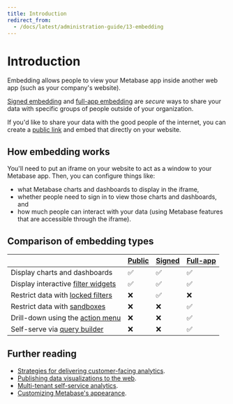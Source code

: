 ```yaml
---
title: Introduction
redirect_from:
  - /docs/latest/administration-guide/13-embedding
---
```


# Introduction

Embedding allows people to view your Metabase app inside another web app (such as your company's website).

[Signed embedding](./signed-embedding.md) and [full-app embedding](./full-app-embedding.md) are _secure_ ways to share your data with specific groups of people outside of your organization.

If you'd like to share your data with the good people of the internet, you can create a [public link](../questions/sharing/public-links.md) and embed that directly on your website.

## How embedding works

You'll need to put an iframe on your website to act as a window to your Metabase app. Then, you can configure things like:

- what Metabase charts and dashboards to display in the iframe,
- whether people need to sign in to view those charts and dashboards, and
- how much people can interact with your data (using Metabase features that are accessible through the iframe).

## Comparison of embedding types

|                                                                                                            | [Public](../questions/sharing/public-links.md#public-embed) | [Signed](./signed-embedding.md) | [Full-app](./full-app-embedding.md) |
| -----------------------------------------------------------------------------------------------------------| ------------------------------------------------------------| ------------------------------- | ----------------------------------- |
| Display charts and dashboards                                                                              | ✅                                                          | ✅                               | ✅                                  |
| Display interactive [filter widgets](https://www.metabase.com/glossary/filter_widget)                      | ✅                                                          | ✅                               | ✅                                  |
| Restrict data with [locked filters](./signed-embedding-parameters.md#pre-filtering-data-in-a-signed-embed) | ❌                                                          | ✅                               | ❌                                  |
| Restrict data with [sandboxes](../permissions/data-sandboxes.md)                                           | ❌                                                          | ❌                               | ✅                                  |
| Drill-down using the [action menu](https://www.metabase.com/glossary/action_menu)                          | ❌                                                          | ❌                               | ✅                                  |
| Self-serve via [query builder](https://www.metabase.com/glossary/query_builder)                            | ❌                                                          | ❌                               | ✅                                  |

## Further reading

- [Strategies for delivering customer-facing analytics](https://www.metabase.com/learn/embedding/embedding-overview).
- [Publishing data visualizations to the web](https://www.metabase.com/learn/embedding/embedding-charts-and-dashboards).
- [Multi-tenant self-service analytics](https://www.metabase.com/learn/embedding/multi-tenant-self-service-analytics).
- [Customizing Metabase's appearance](../configuring-metabase/appearance.md).
